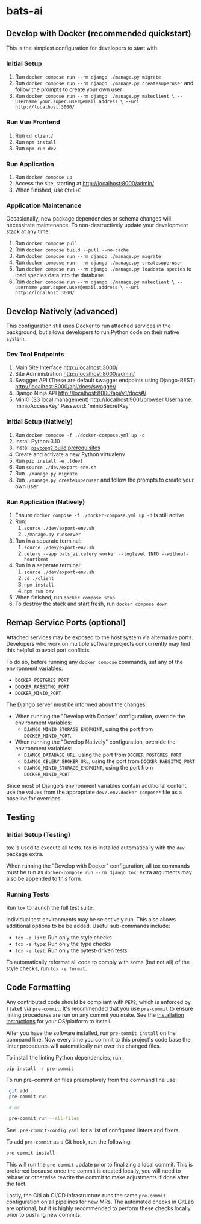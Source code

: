 # bats-ai

## Develop with Docker (recommended quickstart)

This is the simplest configuration for developers to start with.

### Initial Setup

1. Run `docker compose run --rm django ./manage.py migrate`
2. Run `docker compose run --rm django ./manage.py createsuperuser`
   and follow the prompts to create your own user
3. Run  `docker compose run --rm django ./manage.py makeclient \
                            --username your.super.user@email.address \
                            --uri http://localhost:3000/`

### Run Vue Frontend

1. Run `cd client/`
2. Run `npm install`
3. Run `npm run dev`

### Run Application

1. Run `docker compose up`
2. Access the site, starting at <http://localhost:8000/admin/>
3. When finished, use `Ctrl+C`

### Application Maintenance

Occasionally, new package dependencies or schema changes will necessitate
maintenance. To non-destructively update your development stack at any time:

1. Run `docker compose pull`
2. Run `docker compose build --pull --no-cache`
3. Run `docker compose run --rm django ./manage.py migrate`
4. Run `docker compose run --rm django ./manage.py createsuperuser`
5. Run `docker compose run --rm django ./manage.py loaddata species` to load species
   data into the database
6. Run  `docker compose run --rm django ./manage.py makeclient \
                            --username your.super.user@email.address \
                            --uri http://localhost:3000/`

## Develop Natively (advanced)

This configuration still uses Docker to run attached services in the background,
but allows developers to run Python code on their native system.

### Dev Tool Endpoints

1. Main Site Interface [http://localhost:3000/](http://localhost:3000/)
2. Site Administration [http://localhost:8000/admin/](http://localhost:8000/admin/)
3. Swagger API (These are default swagger endpoints using Django-REST) [http://localhost:8000/api/docs/swagger/](http://localhost:8000/api/docs/swagger/)
4. Django Ninja API [http://localhost:8000/api/v1/docs#/](http://localhost:8000/api/v1/docs#/)
5. MinIO (S3 local management) [http://localhost:9001/browser](http://localhost:9001/browser)
   Username: 'minioAccessKey'
   Password: 'minioSecretKey'

### Initial Setup (Natively)

1. Run `docker compose -f ./docker-compose.yml up -d`
2. Install Python 3.10
3. Install
   [`psycopg2` build prerequisites](https://www.psycopg.org/docs/install.html#build-prerequisites)
4. Create and activate a new Python virtualenv
5. Run `pip install -e .[dev]`
6. Run `source ./dev/export-env.sh`
7. Run `./manage.py migrate`
8. Run `./manage.py createsuperuser` and follow the prompts to create your own user

### Run Application (Natively)

1. Ensure `docker compose -f ./docker-compose.yml up -d` is still active
2. Run:
   1. `source ./dev/export-env.sh`
   2. `./manage.py runserver`
3. Run in a separate terminal:
   1. `source ./dev/export-env.sh`
   2. `celery --app bats_ai.celery worker --loglevel INFO --without-heartbeat`
4. Run in a separate terminal:
   1. `source ./dev/export-env.sh`
   2. `cd ./client`
   3. `npm install`
   4. `npm run dev`
5. When finished, run `docker compose stop`
6. To destroy the stack and start fresh, run `docker compose down`

## Remap Service Ports (optional)

Attached services may be exposed to the host system via alternative ports. Developers
who work on multiple software projects concurrently may find this helpful to avoid
port conflicts.

To do so, before running any `docker compose` commands, set any of the environment
variables:

* `DOCKER_POSTGRES_PORT`
* `DOCKER_RABBITMQ_PORT`
* `DOCKER_MINIO_PORT`

The Django server must be informed about the changes:

* When running the "Develop with Docker" configuration, override the environment
  variables:
  * `DJANGO_MINIO_STORAGE_ENDPOINT`, using the port from `DOCKER_MINIO_PORT`.
* When running the "Develop Natively" configuration, override the environment
  variables:
  * `DJANGO_DATABASE_URL`, using the port from `DOCKER_POSTGRES_PORT`
  * `DJANGO_CELERY_BROKER_URL`, using the port from `DOCKER_RABBITMQ_PORT`
  * `DJANGO_MINIO_STORAGE_ENDPOINT`, using the port from `DOCKER_MINIO_PORT`

Since most of Django's environment variables contain additional content, use the
values from the appropriate `dev/.env.docker-compose*` file as a baseline for
overrides.

## Testing

### Initial Setup (Testing)

tox is used to execute all tests.
tox is installed automatically with the `dev` package extra.

When running the "Develop with Docker" configuration, all tox commands must be run
as `docker-compose run --rm django tox`; extra arguments may also be appended to
this form.

### Running Tests

Run `tox` to launch the full test suite.

Individual test environments may be selectively run.
This also allows additional options to be be added.
Useful sub-commands include:

* `tox -e lint`: Run only the style checks
* `tox -e type`: Run only the type checks
* `tox -e test`: Run only the pytest-driven tests

To automatically reformat all code to comply with
some (but not all) of the style checks, run `tox -e format`.

## Code Formatting

Any contributed code should be compliant with `PEP8`, which is enforced by
`flake8` via `pre-commit`. It's recommended that you use `pre-commit` to ensure
linting procedures are run on any commit you make. See the
[installation instructions](https://pre-commit.com/#install) for your OS/platform
to install.

After you have the software installed, run `pre-commit install` on the command line.
Now every time you commit to this project's code base the linter procedures will
automatically run over the changed files.

To install the linting Python dependencies, run:

```bash
pip install -r pre-commit
```

To run pre-commit on files preemptively from the command line use:

```bash
 git add .
 pre-commit run

 # or

 pre-commit run --all-files
```

See `.pre-commit-config.yaml` for a list of configured linters and fixers.

To add `pre-commit` as a Git hook, run the following:

```bash
pre-commit install
```

This will run the `pre-commit` update prior to finalizing a local commit.  This
is preferred because once the commit is created locally, you will need to rebase
or otherwise rewrite the commit to make adjustments if done after the fact.

Lastly, the GitLab CI/CD infrastructure runs the same `pre-commit` configuration
on all pipelines for new MRs.  The automated checks in GitLab are optional, but
it is highly recommended to perform these checks locally prior to pushing new
commits.
